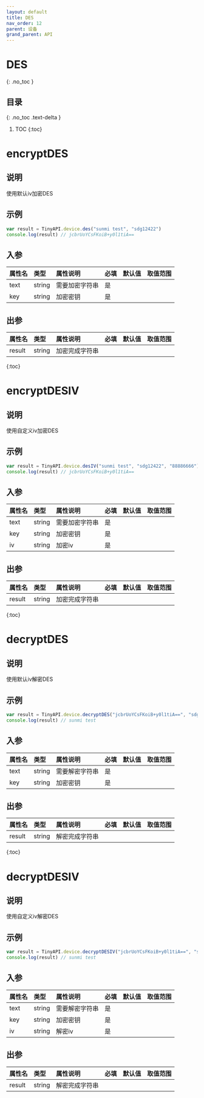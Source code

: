 ```yaml
---
layout: default
title: DES
nav_order: 12
parent: 设备
grand_parent: API
---
```


# DES

{: .no_toc }

## 目录

{: .no_toc .text-delta }

1. TOC
{:toc}

# encryptDES
## 说明
使用默认iv加密DES

## 示例
```javascript
var result = TinyAPI.device.des("sunmi test", "sdg12422")
console.log(result) // jcbrUoYCsFKoiB+y0l1tiA==
```

## 入参

| 属性名      | 类型     | 属性说明    | 必填  | 默认值                         | 取值范围 |
|:---------|:-------|:--------|:----|:----------------------------|:-----|
| text     | string | 需要加密字符串 | 是   |  |      |
| key      | string | 加密密钥    | 是   |  |      |

## 出参

| 属性名    | 类型     | 属性说明    | 必填  | 默认值                         | 取值范围 |
|:-------|:-------|:--------|:----|:----------------------------|:-----|
| result | string | 加密完成字符串 |     |  |      |

{:toc}

# encryptDESIV
## 说明
使用自定义iv加密DES

## 示例
```javascript
var result = TinyAPI.device.desIV("sunmi test", "sdg12422", "88886666")
console.log(result) // jcbrUoYCsFKoiB+y0l1tiA==
```

## 入参

| 属性名  | 类型     | 属性说明    | 必填  | 默认值                         | 取值范围 |
|:-----|:-------|:--------|:----|:----------------------------|:-----|
| text | string | 需要加密字符串 | 是   |  |      |
| key  | string | 加密密钥    | 是   |  |      |
| iv   | string | 加密iv    | 是   |  |      |

## 出参

| 属性名    | 类型     | 属性说明    | 必填  | 默认值                         | 取值范围 |
|:-------|:-------|:--------|:----|:----------------------------|:-----|
| result | string | 加密完成字符串 |     |  |      |

{:toc}

# decryptDES
## 说明
使用默认iv解密DES

## 示例
```javascript
var result = TinyAPI.device.decryptDES("jcbrUoYCsFKoiB+y0l1tiA==", "sdg12422")
console.log(result) // sunmi test
```

## 入参

| 属性名  | 类型     | 属性说明    | 必填  | 默认值                         | 取值范围 |
|:-----|:-------|:--------|:----|:----------------------------|:-----|
| text | string | 需要解密字符串 | 是   |  |      |
| key  | string | 加密密钥    | 是   |  |      |

## 出参

| 属性名    | 类型     | 属性说明    | 必填  | 默认值                         | 取值范围 |
|:-------|:-------|:--------|:----|:----------------------------|:-----|
| result | string | 解密完成字符串 |     |  |      |

{:toc}

# decryptDESIV
## 说明
使用自定义iv解密DES

## 示例
```javascript
var result = TinyAPI.device.decryptDESIV("jcbrUoYCsFKoiB+y0l1tiA==", "sdg12422", "88886666")
console.log(result) // sunmi test
```

## 入参

| 属性名  | 类型     | 属性说明    | 必填  | 默认值                         | 取值范围 |
|:-----|:-------|:--------|:----|:----------------------------|:-----|
| text | string | 需要解密字符串 | 是   |  |      |
| key  | string | 加密密钥    | 是   |  |      |
| iv   | string | 解密iv    | 是   |  |      |

## 出参

| 属性名    | 类型     | 属性说明    | 必填  | 默认值                         | 取值范围 |
|:-------|:-------|:--------|:----|:----------------------------|:-----|
| result | string | 解密完成字符串 |     |  |      |